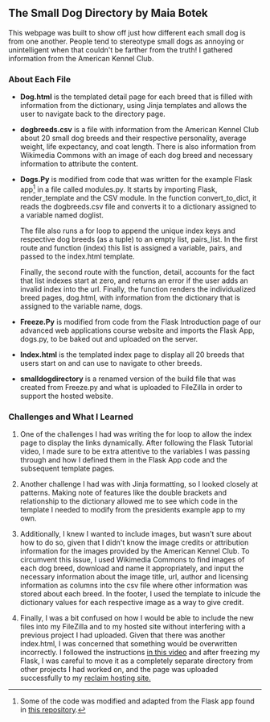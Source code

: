 
## The Small Dog Directory by Maia Botek

This webpage was built to show off just how different each small dog is from one another. People tend to stereotype small dogs as annoying or unintelligent when that couldn't be farther from the truth! I gathered information from the American Kennel Club.

### About Each File

+ **Dog.html** is the templated detail page for each breed that is filled with information from the dictionary, using Jinja templates and allows the user to navigate back to the directory page.

+ **dogbreeds.csv** is a file with information from the American Kennel Club about 20 small dog breeds and their respective personality, average weight, life expectancy, and coat length. There is also information from Wikimedia Commons with an image of each dog breed and necessary information to attribute the content.

+ **Dogs.Py** is modified from code that was written for the example Flask app[^1] in a file called modules.py. It starts by importing Flask, render_template and the CSV module. In the function convert_to_dict, it reads the dogbreeds.csv file and converts it to a dictionary assigned to a variable named doglist.

    The file also runs a for loop to append the unique index keys and respective dog breeds (as a tuple) to an empty list, pairs_list. In the first route       and function (index) this list is assigned a variable, pairs, and passed to the index.html template.

    Finally, the second route with the function, detail, accounts for the fact that list indexes start at zero, and returns an error if the user adds an       invalid index into the url. Finally, the function renders the individualized breed pages, dog.html, with information from the dictionary that is           assigned to the variable name, dogs.

+ **Freeze.Py** is modified from code from the Flask Introduction page of our advanced web applications course website and imports the Flask App, dogs.py, to be baked out and uploaded on the server.

+ **Index.html** is the templated index page to display all 20 breeds that users start on and can use to navigate to other breeds.

+ **smalldogdirectory** is a renamed version of the build file that was created from Freeze.py and what is uploaded to FileZilla in order to support the hosted website.


### Challenges and What I Learned

1. One of the challenges I had was writing the for loop to allow the index page to display the links dynamically. After following the Flask Tutorial video, I made sure to be extra attentive to the variables I was passing through and how I defined them in the Flask App code and the subsequent template pages.

2. Another challenge I had was with Jinja formatting, so I looked closely at patterns. Making note of features like the double brackets and relationship to the dictionary allowed me to see which code in the template I needed to modify from the presidents example app to my own.

3. Additionally, I knew I wanted to include images, but wasn't sure about how to do so, given that I didn't know the image credits or attribution information for the images provided by the American Kennel Club. To circumvent this issue, I used Wikimedia Commons to find images of each dog breed, download and name it appropriately, and input the necessary information about the image title, url, author and licensing information as columns into the csv file where other information was stored about each breed. In the footer, I used the template to inlcude the dictionary values for each respective image as a way to give credit.

4. Finally, I was a bit confused on how I would be able to include the new files into my FileZilla and to my hosted site without interfering with a previous project I had uploaded. Given that there was another index.html, I was concerned that something would be overwritten incorrectly. I followed the instructions [in this video](https://www.youtube.com/watch?v=Ejo_2zRbQJk) and after freezing my Flask, I was careful to move it as a completely separate directory from other projects I had worked on, and the page was uploaded successfully to my [reclaim hosting site.](https://maiabotek.reclaim.hosting/smalldogdirectory/)


[^1]: Some of the code was modified and adapted from the Flask app found in [this repository](https://github.com/macloo/python-adv-web-apps/tree/master/python_code_examples/flask/presidents).
